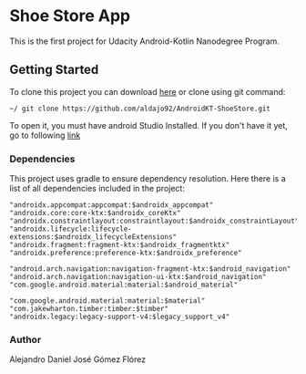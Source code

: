 # Shoe Store App

This is the first project for Udacity Android-Kotlin Nanodegree Program.

## Getting Started

To clone this project you can download [here](https://github.com/aldajo92/AndroidKT-ShoeStore/archive/main.zip) or clone using git command:
```
~/ git clone https://github.com/aldajo92/AndroidKT-ShoeStore.git
```

To open it, you must have android Studio Installed. If you don't have it yet, go to following [link](https://developer.android.com/studio)


### Dependencies

This project uses gradle to ensure dependency resolution. Here there is a list of all dependencies included in the project:

```
"androidx.appcompat:appcompat:$androidx_appcompat"
"androidx.core:core-ktx:$androidx_coreKtx"
"androidx.constraintlayout:constraintlayout:$androidx_constraintLayout"
"androidx.lifecycle:lifecycle-extensions:$androidx_lifecycleExtensions"
"androidx.fragment:fragment-ktx:$androidx_fragmentktx"
"androidx.preference:preference-ktx:$androidx_preference"

"android.arch.navigation:navigation-fragment-ktx:$android_navigation"
"android.arch.navigation:navigation-ui-ktx:$android_navigation"
"com.google.android.material:material:$android_material"

"com.google.android.material:material:$material"
"com.jakewharton.timber:timber:$timber"
"androidx.legacy:legacy-support-v4:$legacy_support_v4"
```

### Author ###
Alejandro Daniel José Gómez Flórez